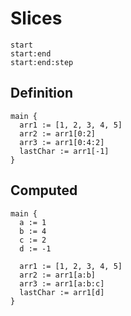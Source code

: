 # Slices
```
start
start:end
start:end:step
```

## Definition
```the
main {
  arr1 := [1, 2, 3, 4, 5]
  arr2 := arr1[0:2]
  arr3 := arr1[0:4:2]
  lastChar := arr1[-1]
}
```

## Computed
```the
main {
  a := 1
  b := 4
  c := 2
  d := -1

  arr1 := [1, 2, 3, 4, 5]
  arr2 := arr1[a:b]
  arr3 := arr1[a:b:c]
  lastChar := arr1[d]
}
```
